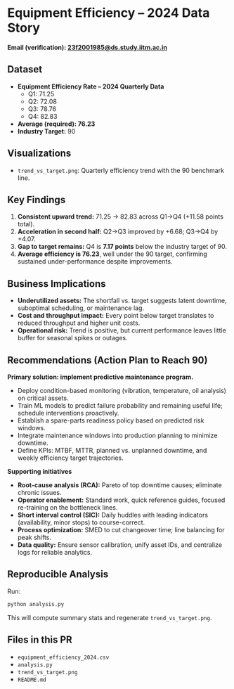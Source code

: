 # Equipment Efficiency – 2024 Data Story

**Email (verification): 23f2001985@ds.study.iitm.ac.in**

## Dataset
- **Equipment Efficiency Rate – 2024 Quarterly Data**
  - Q1: 71.25
  - Q2: 72.08
  - Q3: 78.76
  - Q4: 82.83
- **Average (required): 76.23**
- **Industry Target:** 90

## Visualizations
- `trend_vs_target.png`: Quarterly efficiency trend with the 90 benchmark line.

## Key Findings
1. **Consistent upward trend:** 71.25 → 82.83 across Q1→Q4 (+11.58 points total).
2. **Acceleration in second half:** Q2→Q3 improved by +6.68; Q3→Q4 by +4.07.
3. **Gap to target remains:** Q4 is **7.17 points** below the industry target of 90.
4. **Average efficiency is 76.23**, well under the 90 target, confirming sustained under-performance despite improvements.

## Business Implications
- **Underutilized assets:** The shortfall vs. target suggests latent downtime, suboptimal scheduling, or maintenance lag.
- **Cost and throughput impact:** Every point below target translates to reduced throughput and higher unit costs.
- **Operational risk:** Trend is positive, but current performance leaves little buffer for seasonal spikes or outages.

## Recommendations (Action Plan to Reach 90)
**Primary solution: implement predictive maintenance program.**
- Deploy condition-based monitoring (vibration, temperature, oil analysis) on critical assets.
- Train ML models to predict failure probability and remaining useful life; schedule interventions proactively.
- Establish a spare-parts readiness policy based on predicted risk windows.
- Integrate maintenance windows into production planning to minimize downtime.
- Define KPIs: MTBF, MTTR, planned vs. unplanned downtime, and weekly efficiency target trajectories.

**Supporting initiatives**
- **Root-cause analysis (RCA):** Pareto of top downtime causes; eliminate chronic issues.
- **Operator enablement:** Standard work, quick reference guides, focused re-training on the bottleneck lines.
- **Short interval control (SIC):** Daily huddles with leading indicators (availability, minor stops) to course-correct.
- **Process optimization:** SMED to cut changeover time; line balancing for peak shifts.
- **Data quality:** Ensure sensor calibration, unify asset IDs, and centralize logs for reliable analytics.

## Reproducible Analysis
Run:
```bash
python analysis.py
```

This will compute summary stats and regenerate `trend_vs_target.png`.

## Files in this PR
- `equipment_efficiency_2024.csv`
- `analysis.py`
- `trend_vs_target.png`
- `README.md`
